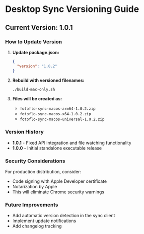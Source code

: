 # Desktop Sync Versioning Guide

## Current Version: 1.0.1

### How to Update Version

1. **Update package.json:**
   ```json
   {
     "version": "1.0.2"
   }
   ```

2. **Rebuild with versioned filenames:**
   ```bash
   ./build-mac-only.sh
   ```

3. **Files will be created as:**
   - `fotoflo-sync-macos-arm64-1.0.2.zip`
   - `fotoflo-sync-macos-x64-1.0.2.zip`
   - `fotoflo-sync-macos-universal-1.0.2.zip`

### Version History

- **1.0.1** - Fixed API integration and file watching functionality
- **1.0.0** - Initial standalone executable release

### Security Considerations

For production distribution, consider:
- Code signing with Apple Developer certificate
- Notarization by Apple
- This will eliminate Chrome security warnings

### Future Improvements

- Add automatic version detection in the sync client
- Implement update notifications
- Add changelog tracking
